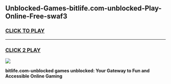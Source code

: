 
## Unblocked-Games-bitlife.com-unblocked-Play-Online-Free-swaf3
<h3>
<a href="https://premium76.site?title=bitlife.com-unblocked&ref=26A">CLICK TO PLAY</a></h3>
<hr>

<h3>
<a href="https://premium76.site?title=bitlife.com-unblocked&ref=26A">CLICK 2 PLAY</a>
  
</h3>

<a href="https://premium76.site?title=bitlife.com-unblocked&ref=26A"><img src="https://clearcache.store/games.png"></a>


**bitlife.com-unblocked games unblocked: Your Gateway to Fun and Accessible Online Gaming**
